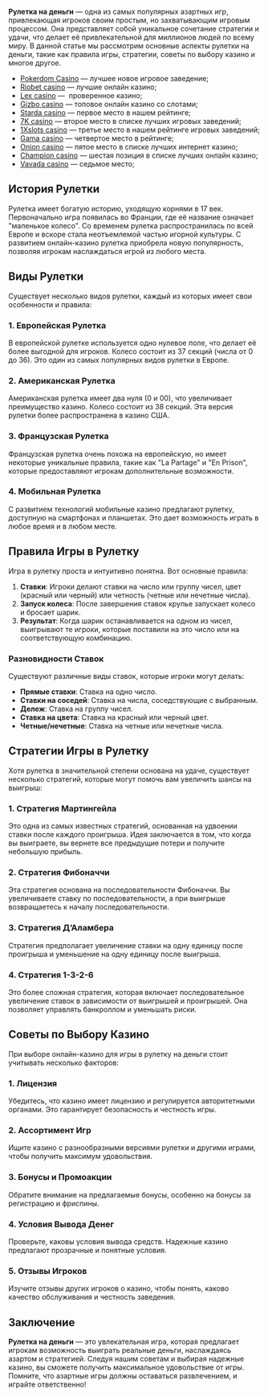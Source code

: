**Рулетка на деньги** — одна из самых популярных азартных игр, привлекающая игроков своим простым, но захватывающим игровым процессом. Она представляет собой уникальное сочетание стратегии и удачи, что делает её привлекательной для миллионов людей по всему миру. В данной статье мы рассмотрим основные аспекты рулетки на деньги, такие как правила игры, стратегии, советы по выбору казино и многое другое.

* [Pokerdom Casino](https://brandplay.link/FwVc4f) — лучшее новое игровое заведение;
* [Riobet casino](https://brandplay.link/TnjsxFvH) — лучшие онлайн казино;
* [Lex casino](https://brandplay.link/VMqNXPFs) —  проверенное казино;
* [Gizbo casino](https://brandplay.link/rvzLrVLp) — топовое онлайн казино со слотами;
* [Starda casino](https://brandplay.link/HDcDrxLk) — первое место в нашем рейтинге;
* [7K casino](https://brandplay.link/dd46bNgD) — второе место в списке лучших игровых заведений;
* [1Xslots casino](https://brandplay.link/J2ZbqMPZ) — третье место в нашем рейтинге игровых заведений;
* [Gama casino](https://brandplay.link/RD52jZbL) — четвертое место в рейтинге;
* [Onion casino](https://brandplay.link/8LcS6Djb) — пятое место в списке лучших интернет казино;
* [Champion casino](https://temon-gter.cfd/go/9n8?p56190p303844p3509t17502) — шестая позиция в списке лучших онлайн казино;
* [Vavada casino](https://vavadapartner.pro/?promo=75590753-cc8b-4c4a-8d71-99b7a2293439-jud\&target=register) — седьмое место;



## История Рулетки

Рулетка имеет богатую историю, уходящую корнями в 17 век. Первоначально игра появилась во Франции, где её название означает "маленькое колесо". Со временем рулетка распространилась по всей Европе и вскоре стала неотъемлемой частью игорной культуры. С развитием онлайн-казино рулетка приобрела новую популярность, позволяя игрокам наслаждаться игрой из любого места.

## Виды Рулетки

Существует несколько видов рулетки, каждый из которых имеет свои особенности и правила:

### 1. Европейская Рулетка

В европейской рулетке используется одно нулевое поле, что делает её более выгодной для игроков. Колесо состоит из 37 секций (числа от 0 до 36). Это один из самых популярных видов рулетки в Европе.

### 2. Американская Рулетка

Американская рулетка имеет два нуля (0 и 00), что увеличивает преимущество казино. Колесо состоит из 38 секций. Эта версия рулетки более распространена в казино США.

### 3. Французская Рулетка

Французская рулетка очень похожа на европейскую, но имеет некоторые уникальные правила, такие как "La Partage" и "En Prison", которые предоставляют игрокам дополнительные возможности.

### 4. Мобильная Рулетка

С развитием технологий мобильные казино предлагают рулетку, доступную на смартфонах и планшетах. Это дает возможность играть в любое время и в любом месте.

## Правила Игры в Рулетку

Игра в рулетку проста и интуитивно понятна. Вот основные правила:

1. **Ставки**: Игроки делают ставки на число или группу чисел, цвет (красный или черный) или четность (четные или нечетные числа).
2. **Запуск колеса**: После завершения ставок крупье запускает колесо и бросает шарик.
3. **Результат**: Когда шарик останавливается на одном из чисел, выигрывают те игроки, которые поставили на это число или на соответствующую комбинацию.

### Разновидности Ставок

Существуют различные виды ставок, которые игроки могут делать:

* **Прямые ставки**: Ставка на одно число.
* **Ставки на соседей**: Ставка на числа, соседствующие с выбранным.
* **Дележ**: Ставка на группу чисел.
* **Ставка на цвета**: Ставка на красный или черный цвет.
* **Четные/нечетные**: Ставка на четные или нечетные числа.

## Стратегии Игры в Рулетку

Хотя рулетка в значительной степени основана на удаче, существует несколько стратегий, которые могут помочь вам увеличить шансы на выигрыш:

### 1. Стратегия Мартингейла

Это одна из самых известных стратегий, основанная на удвоении ставки после каждого проигрыша. Идея заключается в том, что когда вы выиграете, вы вернете все предыдущие потери и получите небольшую прибыль.

### 2. Стратегия Фибоначчи

Эта стратегия основана на последовательности Фибоначчи. Вы увеличиваете ставку по последовательности, а при выигрыше возвращаетесь к началу последовательности.

### 3. Стратегия Д’Аламбера

Стратегия предполагает увеличение ставки на одну единицу после проигрыша и уменьшение на одну единицу после выигрыша.

### 4. Стратегия 1-3-2-6

Это более сложная стратегия, которая включает последовательное увеличение ставок в зависимости от выигрышей и проигрышей. Она позволяет управлять банкроллом и уменьшать риски.

## Советы по Выбору Казино

При выборе онлайн-казино для игры в рулетку на деньги стоит учитывать несколько факторов:

### 1. Лицензия

Убедитесь, что казино имеет лицензию и регулируется авторитетными органами. Это гарантирует безопасность и честность игры.

### 2. Ассортимент Игр

Ищите казино с разнообразными версиями рулетки и другими играми, чтобы получить максимум удовольствия.

### 3. Бонусы и Промоакции

Обратите внимание на предлагаемые бонусы, особенно на бонусы за регистрацию и фриспины.

### 4. Условия Вывода Денег

Проверьте, каковы условия вывода средств. Надежные казино предлагают прозрачные и понятные условия.

### 5. Отзывы Игроков

Изучите отзывы других игроков о казино, чтобы понять, каково качество обслуживания и честность заведения.

## Заключение

**Рулетка на деньги** — это увлекательная игра, которая предлагает игрокам возможность выиграть реальные деньги, наслаждаясь азартом и стратегией. Следуя нашим советам и выбирая надежные казино, вы сможете получить максимальное удовольствие от игры. Помните, что азартные игры должны оставаться развлечением, и играйте ответственно!
